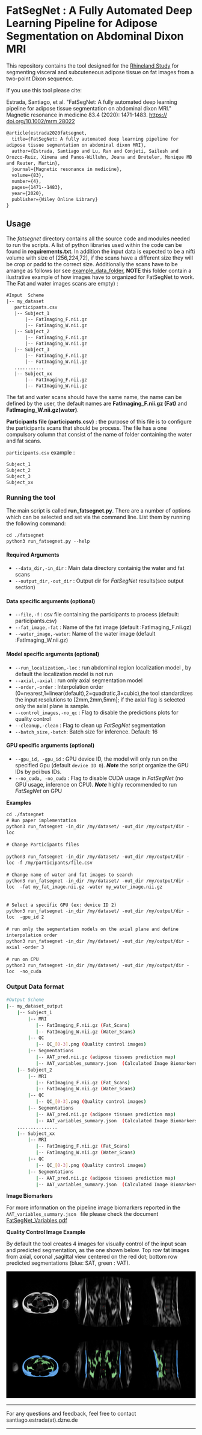 
# FatSegNet : A Fully Automated Deep Learning Pipeline for Adipose Segmentation on Abdominal Dixon MRI

This repository contains the tool  designed for the [Rhineland Study](https://www.rheinland-studie.de/) 
for segmenting visceral and subcuteneous adipose tissue on fat 
images from a two-point Dixon sequence. 

If you use this tool please cite:

Estrada, Santiago, et al. "FatSegNet: A fully automated deep learning pipeline for adipose tissue segmentation on abdominal dixon MRI." Magnetic resonance in medicine 83.4 (2020): 1471-1483. [https:// doi.org/10.1002/mrm.28022](https://onlinelibrary.wiley.com/doi/full/10.1002/mrm.28022)
```
@article{estrada2020fatsegnet,
  title={FatSegNet: A fully automated deep learning pipeline for adipose tissue segmentation on abdominal dixon MRI},
  author={Estrada, Santiago and Lu, Ran and Conjeti, Sailesh and Orozco-Ruiz, Ximena and Panos-Willuhn, Joana and Breteler, Monique MB and Reuter, Martin},
  journal={Magnetic resonance in medicine},
  volume={83},
  number={4},
  pages={1471--1483},
  year={2020},
  publisher={Wiley Online Library}
}
```

## Usage
The *fatsegnet* directory contains all the source code and modules needed to run the scripts. A list of python libraries used within the 
code can be found in **requirements.txt**. In addition the input data is expected to be a nifti volume with size of [256,224,72], if the scans have a 
different size they will be crop or padd to the correct size. Additionally 
the scans have to be arrange as follows (or see [example_data_folder](./example_data_folder), **NOTE** this folder 
contain a ilustrative example of how images have to organized for FatSegNet to work.
The Fat and water images scans are empty) :  

 ```
 #Input  Scheme                            
|-- my_dataset                                                             
    participants.csv                         
    |-- Subject_1                                
        |-- FatImaging_F.nii.gz                      
        |-- FatImaging_W.nii.gz                                                                  
    |-- Subject_2                                            
        |-- FatImaging_F.nii.gz                                         
        |-- FatImaging_W.nii.gz              
    |-- Subject_3                            
        |-- FatImaging_F.nii.gz                  
        |-- FatImaging_W.nii.gz                      
    ...........                                     
    |-- Subject_xx                                    
        |-- FatImaging_F.nii.gz                      
        |-- FatImaging_W.nii.gz
 ``` 
The fat and water scans should have the same name, the name can be defined by the user,  the default names are 
**FatImaging_F.nii.gz (Fat)** and **FatImaging_W.nii.gz(water)**.

**Participants file (participants.csv)** : the purpose of this file is to configure the participants scans 
that should be process. The file has a one compulsory column  that consist of the name of folder containing 
the water and fat scans.
 
`participants.csv` example : 

```
Subject_1
Subject_2
Subject_3
Subject_xx
```

### Running the tool

The main script is called **run_fatsegnet.py**. There are a number of options which can be selected and set via the command line. 
List them by running the following command:

```
cd ./fatsegnet
python3 run_fatsegnet.py --help
```

 ####  Required Arguments
 * `--data_dir,-in_dir` : Main data directory containig the water and fat scans
 * `--output_dir,-out_dir` : Output dir for *FatSegNet* results(see output section)
 
  ####  Data specific arguments (optional) 
  * `--file,-f` : csv file containing the participants to process (default: participants.csv) 
 * `--fat_image,-fat` : Name of the fat image (default :FatImaging_F.nii.gz)
 * `--water_image,-water`: Name of the water image (default :FatImaging_W.nii.gz)

 
 ####  Model specific arguments (optional) 
 * `--run_localization,-loc` : run abdominal region localization model , by default the localization model is not run
 * `--axial,-axial` : run only axial segmentation model
 * `--order,-order` : Interpolation order (0=nearest,1=linear(default),2=quadratic,3=cubic),the tool standardizes the input resolutions to [2mm,2mm,5mm]; if the axial flag is selected only the axial plane is sample.  
 * `--control_images,-no_qc` : Flag to disable the predictions plots for quality control
 * `--cleanup,-clean` :  Flag to clean up *FatSegNet* segmentation 
 * `--batch_size,-batch`: Batch size for inference. Default: 16
 
 ####  GPU specific arguments (optional) 
 * `--gpu_id, -gpu_id` :  GPU device ID, the model will only run on the specified Gpu  (default `device ID 0`). ***Note*** the script organize the GPU IDs by pci bus IDs.
 * `--no_cuda, -no_cuda` :  Flag to disable CUDA usage in *FatSegNet* (no GPU usage, inference on CPU). ***Note*** highly recommended to run *FatSegNet* on GPU

**Examples**
```
cd ./fatsegnet
# Run paper implementation
python3 run_fatsegnet -in_dir /my/dataset/ -out_dir /my/output/dir -loc  

# Change Participants files
 
python3 run_fatsegnet -in_dir /my/dataset/ -out_dir /my/output/dir -loc -f /my/participants/file.csv

# Change name of water and fat images to search
python3 run_fatsegnet -in_dir /my/dataset/ -out_dir /my/output/dir -loc  -fat my_fat_image.nii.gz -water my_water_image.nii.gz


# Select a specific GPU (ex: device ID 2)
python3 run_fatsegnet -in_dir /my/dataset/ -out_dir /my/output/dir -loc  -gpu_id 2

# run only the segmentation models on the axial plane and define interpolation order
python3 run_fatsegnet -in_dir /my/dataset/ -out_dir /my/output/dir -axial -order 3 

# run on CPU 
python3 run_fatsegnet -in_dir /my/dataset/ -out_dir /my/output/dir -loc  -no_cuda

```

### **Output Data format**
```  bash
#Output Scheme 
|-- my_dataset_output                                   
    |-- Subject_1
        |-- MRI 
           |-- FatImaging_F.nii.gz (Fat_Scans)
           |-- FatImaging_W.nii.gz (Water_Scans)
        |-- QC
           |-- QC_[0-3].png (Quality control images)
        |-- Segmentations                                                 
           |-- AAT_pred.nii.gz (adipose tissues prediction map)
           |-- AAT_variables_summary.json  (Calculated Image Biomarkers) 
    |-- Subject_2
        |-- MRI 
           |-- FatImaging_F.nii.gz (Fat_Scans)
           |-- FatImaging_W.nii.gz (Water_Scans)
        |-- QC
           |-- QC_[0-3].png (Quality control images)
        |-- Segmentations                                                 
           |-- AAT_pred.nii.gz (adipose tissues prediction map)
           |-- AAT_variables_summary.json  (Calculated Image Biomarkers)                      
    ...............
    |-- Subject_xx
        |-- MRI 
           |-- FatImaging_F.nii.gz (Fat_Scans)
           |-- FatImaging_W.nii.gz (Water_Scans)
        |-- QC
           |-- QC_[0-3].png (Quality control images)
        |-- Segmentations    
           |-- AAT_pred.nii.gz (adipose tissues prediction map)
           |-- AAT_variables_summary.json  (Calculated Image Biomarkers)

 ``` 

**Image Biomarkers**

For more information on the pipeline image biomarkers reported in the `AAT_variables_summary.json ` file 
please check the document [FatSegNet_Variables.pdf](./FatSegNet_Variables.pdf)

**Quality Control Image Example**

By default the tool creates 4 images for visually control of the input scan and predicted segmentation, as the one shown below.
Top row fat images from axial, coronal ,sagittal view centered on the red dot; bottom row predicted segmentations 
(blue: SAT, green : VAT).    

![](Images/QC_1.png)


--------
For any questions and feedback, feel free to contact santiago.estrada(at).dzne.de<br/>

--------


